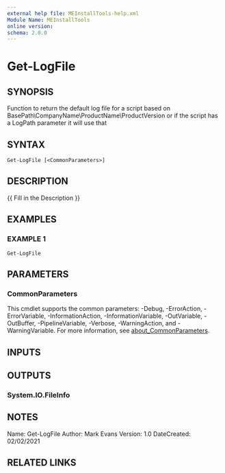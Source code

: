 ```yaml
---
external help file: MEInstallTools-help.xml
Module Name: MEInstallTools
online version:
schema: 2.0.0
---
```


# Get-LogFile

## SYNOPSIS
Function to return the default log file for a script based on
BasePath\CompanyName\ProductName\ProductVersion or
if the script has a LogPath parameter it will use that

## SYNTAX

```
Get-LogFile [<CommonParameters>]
```

## DESCRIPTION
{{ Fill in the Description }}

## EXAMPLES

### EXAMPLE 1
```
Get-LogFile
```

## PARAMETERS

### CommonParameters
This cmdlet supports the common parameters: -Debug, -ErrorAction, -ErrorVariable, -InformationAction, -InformationVariable, -OutVariable, -OutBuffer, -PipelineVariable, -Verbose, -WarningAction, and -WarningVariable. For more information, see [about_CommonParameters](http://go.microsoft.com/fwlink/?LinkID=113216).

## INPUTS

## OUTPUTS

### System.IO.FileInfo
## NOTES
Name: Get-LogFile
Author: Mark Evans
Version: 1.0
DateCreated: 02/02/2021

## RELATED LINKS
